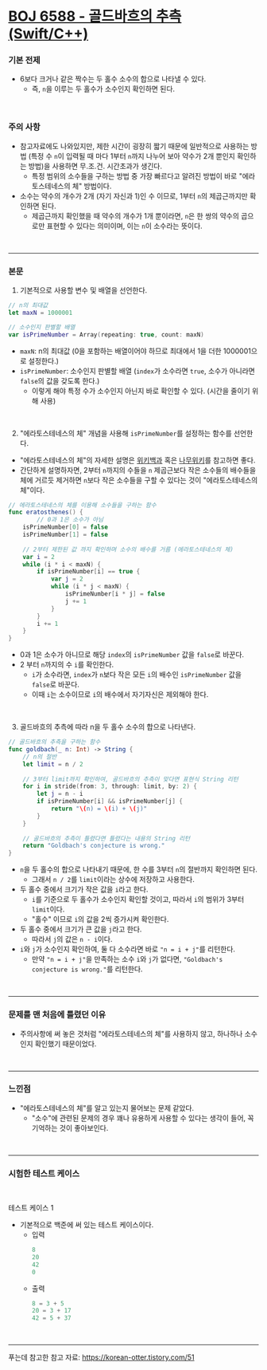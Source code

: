 # [BOJ 6588 - 골드바흐의 추측(Swift/C++)](https://www.acmicpc.net/problem/6588)

### 기본 전제<br/>
 - 6보다 크거나 같은 짝수는 두 홀수 소수의 합으로 나타낼 수 있다.<br/>
     - 즉, `n`을 이루는 두 홀수가 소수인지 확인하면 된다.<br/>
<br/>

### 주의 사항<br/>
 - 참고자료에도 나와있지만, 제한 시간이 굉장히 짧기 때문에 일반적으로 사용하는 방법 (특정 수 `n`이 입력될 때 마다 1부터 `n`까지 나누어 보아 약수가 2개 뿐인지 확인하는 방법)을 사용하면 무.조.건. 시간초과가 생긴다.<br/>
    - 특정 범위의 소수들을 구하는 방법 중 가장 빠르다고 알려진 방법이 바로 "에라토스테네스의 체" 방법이다.<br/>
 - 소수는 약수의 개수가 2개 (자기 자신과 1)인 수 이므로, 1부터 `n`의 제곱근까지만 확인하면 된다.<br/>
    - 제곱근까지 확인했을 때 약수의 개수가 1개 뿐이라면, `n`은 한 쌍의 약수의 곱으로만 표현할 수 있다는 의미이며, 이는 `n`이 소수라는 뜻이다.<br/>
<br/>

---
### 본문<br/>

1. 기본적으로 사용할 변수 및 배열을 선언한다.<br/>
```Swift
// n의 최대값
let maxN = 1000001

// 소수인지 판별할 배열
var isPrimeNumber = Array(repeating: true, count: maxN)
```
 - `maxN`: n의 최대값 (0을 포함하는 배열이어야 하므로 최대에서 1을 더한 1000001으로 설정한다.)<br/>
 - `isPrimeNumber`: 소수인지 판별할 배열 (`index`가 소수라면 `true`, 소수가 아니라면 `false`의 값을 갖도록 한다.)<br/>
    - 이렇게 해야 특정 수가 소수인지 아닌지 바로 확인할 수 있다. (시간을 줄이기 위해 사용)
 <br/>

2. "에라토스테네스의 체" 개념을 사용해 `isPrimeNumber`를 설정하는 함수를 선언한다.<br/>
- "에라토스테네스의 체"의 자세한 설명은 [위키백과](https://ko.wikipedia.org/wiki/에라토스테네스의_체) 혹은 [나무위키](https://namu.wiki/w/에라토스테네스의%20체)를 참고하면 좋다.<br/>
- 간단하게 설명하자면, 2부터 `n`까지의 수들을 `n` 제곱근보다 작은 소수들의 배수들을 체에 거르듯 제거하면 `n`보다 작은 소수들을 구할 수 있다는 것이 "에라토스테네스의 체"이다.<br/>
```Swift
// 에라토스테네스의 체를 이용해 소수들을 구하는 함수
func eratosthenes() {
        // 0과 1은 소수가 아님
    isPrimeNumber[0] = false
    isPrimeNumber[1] = false
    
    // 2부터 제한된 값 까지 확인하며 소수의 배수를 거름 (에라토스테네스의 체)
    var i = 2
    while (i * i < maxN) {
        if isPrimeNumber[i] == true {
            var j = 2
            while (i * j < maxN) {
                isPrimeNumber[i * j] = false
                j += 1
            }
        }
        i += 1
    }
}
```
 - 0과 1은 소수가 아니므로 해당 `index`의 `isPrimeNumber` 값을 `false`로 바꾼다.<br/>
 - 2 부터 `n`까지의 수 `i`를 확인한다.
    - `i`가 소수라면, `index`가 `n`보다 작은 모든 `i`의 배수인 `isPrimeNumber` 값을 `false`로 바꾼다.<br/>
    - 이때 `i`는 소수이므로 `i`의 배수에서 자기자신은 제외해야 한다.<br/>
<br/>

3. 골드바흐의 추측에 따라 n을 두 홀수 소수의 합으로 나타낸다.<br/>
``` Swift
// 골드바흐의 추측을 구하는 함수
func goldbach(_ n: Int) -> String {
    // n의 절반
    let limit = n / 2
    
    // 3부터 limit까지 확인하여, 골드바흐의 추측이 맞다면 표현식 String 리턴
    for i in stride(from: 3, through: limit, by: 2) {
        let j = n - i
        if isPrimeNumber[i] && isPrimeNumber[j] {
            return "\(n) = \(i) + \(j)"
        }
    }
    
    // 골드바흐의 추측이 틀렸다면 틀렸다는 내용의 String 리턴
    return "Goldbach's conjecture is wrong."
}
```
 - `n`을 두 홀수의 합으로 나타내기 때문에, 한 수를 3부터 `n`의 절반까지 확인하면 된다.<br/>
    - 그래서 `n / 2`를 `limit`이라는 상수에 저장하고 사용한다. 
 - 두 홀수 중에서 크기가 작은 값을 `i`라고 한다.<br/>
    - `i`를 기준으로 두 홀수가 소수인지 확인할 것이고, 따라서 `i`의 범위가 3부터 `limit`이다.
    - "홀수" 이므로 `i`의 값을 2씩 증가시켜 확인한다. 
 - 두 홀수 중에서 크기가 큰 값을 `j`라고 한다.<br/>
    - 따라서 `j`의 값은 `n - i`이다.<br/>
 - `i`와 `j`가 소수인지 확인하여, 둘 다 소수라면 바로 `"n = i + j"`를 리턴한다.<br/>
    - 만약 `"n = i + j"`을 만족하는 소수 `i`와 `j`가 없다면, `"Goldbach's conjecture is wrong."`를 리턴한다.
<br/>

---
### 문제를 맨 처음에 틀렸던 이유<br/>
- 주의사항에 써 놓은 것처럼 "에라토스테네스의 체"를 사용하지 않고, 하나하나 소수인지 확인했기 때문이었다.<br/>
<br/>

---
### 느낀점<br/>
- "에라토스테네스의 체"를 알고 있는지 물어보는 문제 같았다.<br/>
    - "소수"에 관련된 문제의 경우 꽤나 유용하게 사용할 수 있다는 생각이 들어, 꼭 기억하는 것이 좋아보인다.<br/>
<br/>

---
### 시험한 테스트 케이스
<br/>

테스트 케이스 1<br/>
- 기본적으로 백준에 써 있는 테스트 케이스이다.<br/>
    - 입력
        ```Swift
        8
        20
        42
        0
        ```
    - 출력
        ```Swift
        8 = 3 + 5
        20 = 3 + 17
        42 = 5 + 37
        ```
<br/>

--- 
푸는데 참고한 참고 자료: https://korean-otter.tistory.com/51<br/>
<br/>
